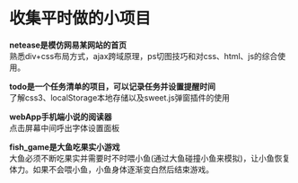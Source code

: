 <h1>收集平时做的小项目</h1>

<b>netease是模仿网易某网站的首页</b></br>
熟悉div+css布局方式，ajax跨域原理，ps切图技巧和对css、html、js的综合使用。

<b>todo是一个任务清单的项目，可以记录任务并设置提醒时间</b></br>
了解css3、localStorage本地存储以及sweet.js弹窗插件的使用

<b>webApp手机端小说的阅读器</b></br>
点击屏幕中间呼出字体设置面板

<b>fish_game是大鱼吃果实小游戏</b></br>
大鱼必须不断吃果实并需要时不时喂小鱼(通过大鱼碰撞小鱼来模拟)，让小鱼恢复体力。如果不会喂小鱼，小鱼身体逐渐变白然后结束游戏。
